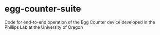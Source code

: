 # egg-counter-suite
 Code for end-to-end operation of the Egg Counter device developed in the Phillips Lab at the University of Oregon

